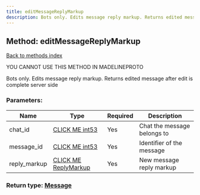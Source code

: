 ```yaml
---
title: editMessageReplyMarkup
description: Bots only. Edits message reply markup. Returns edited message after edit is complete server side
---
```

## Method: editMessageReplyMarkup  
[Back to methods index](index.md)


YOU CANNOT USE THIS METHOD IN MADELINEPROTO


Bots only. Edits message reply markup. Returns edited message after edit is complete server side

### Parameters:

| Name     |    Type       | Required | Description |
|----------|---------------|----------|-------------|
|chat\_id|[CLICK ME int53](../types/int53.md) | Yes|Chat the message belongs to|
|message\_id|[CLICK ME int53](../types/int53.md) | Yes|Identifier of the message|
|reply\_markup|[CLICK ME ReplyMarkup](../types/ReplyMarkup.md) | Yes|New message reply markup|


### Return type: [Message](../types/Message.md)

